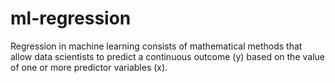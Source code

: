 # ml-regression
Regression in machine learning consists of mathematical methods that allow data scientists to predict a continuous outcome (y) based on the value of one or more predictor variables (x).
